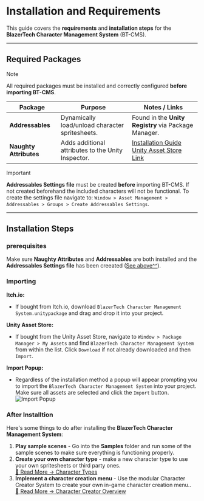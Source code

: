 # Installation and Requirements

This guide covers the **requirements** and **installation steps** for the **BlazerTech Character Management System** (BT-CMS).

---

## Required Packages

> [!NOTE]  
> All required packages must be installed and correctly configured **before importing BT-CMS**.

| Package | Purpose | Notes / Links |
|---------|---------|---------------|
| **Addressables** | Dynamically load/unload character spritesheets. | Found in the **Unity Registry** via Package Manager. |
| **Naughty Attributes** | Adds additional attributes to the Unity Inspector. | [Installation Guide](https://dbrizov.github.io/na-docs/general/installation.html) <br> [Unity Asset Store Link](https://assetstore.unity.com/packages/tools/utilities/naughtyattributes-129996) |

> [!IMPORTANT]  
> **Addressables Settings file** must be created **before** importing BT-CMS. If not created beforehand the included characters will not be functional.
> To create the settings file navigate to: `Window > Asset Management > Addressables > Groups > Create Addressables Settings`.

---

## Installation Steps

### prerequisites
Make sure **Naughty Attributes** and **Addressables** are both installed and the **Addressables Settings file** has been creeated ([See above^^](#required-packages)).

### Importing
**Itch.io:**
- If bought from Itch.io, download `BlazerTech Character Management System.unitypackage` and drag and drop it into your project.

**Unity Asset Store:**
- If bought from the Unity Asset Store, navigate to `Window > Package Manager > My Assets` and find `BlazerTech Character Management System` from within the list. Click `Download` if not already downloaded and then `Import`.

**Import Popup:**
- Regardless of the installation method a popup will appear prompting you to import the `BlazerTech Character Management System` into your project. Make sure all assets are selected and click the `Import` button.  
![Import Popup](~/images/setup/import-popup.png)

### After Installtion
Here's some things to do after installing the **BlazerTech Character Management System**:
1. **Play sample scenes** - Go into the **Samples** folder and run some of the sample scenes to make sure everything is functioning properly.
2. **Create your own character type** - make a new character type to use your own spritesheets or third party ones.  
[🔗 Read More → Character Types](xref:character-types)
3. **Implement a character creation menu** - Use the modular Character Creator System to create your own in-game character creation menu..  
[🔗 Read More → Character Creator Overview](xref:character-creator-overview)